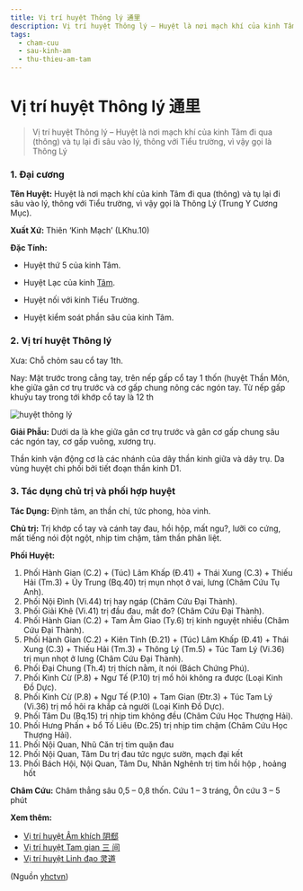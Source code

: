 ```yaml
---
title: Vị trí huyệt Thông lý 通里
description: Vị trí huyệt Thông lý – Huyệt là nơi mạch khí của kinh Tâm đi qua (thông) và tụ lại đi sâu vào lý, thông với Tiểu trường, vì vậy gọi là Thông Lý 
tags:
  - cham-cuu
  - sau-kinh-am
  - thu-thieu-am-tam
---
```


# Vị trí huyệt Thông lý 通里 

> Vị trí huyệt Thông lý – Huyệt là nơi mạch khí của kinh Tâm đi qua (thông) và tụ lại đi sâu vào lý, thông với Tiểu trường, vì vậy gọi là Thông Lý 

### 1. Đại cương

**Tên Huyệt:** Huyệt là nơi mạch khí của kinh Tâm đi qua (thông) và tụ lại đi sâu vào lý, thông với Tiểu trường, vì vậy gọi là Thông Lý (Trung Y Cương Mục).

**Xuất Xứ:** Thiên ‘Kinh Mạch’ (LKhu.10)

**Đặc Tính:**

+ Huyệt thứ 5 của kinh Tâm.

+ Huyệt Lạc của kinh [Tâm](/yhctvn/kinh-thu-thieu-am-tam).

+ Huyệt nối với kinh Tiểu Trường.

+ Huyệt kiểm soát phần sâu của kinh Tâm.

### 2. Vị trí huyệt Thông lý

Xưa: Chỗ chỏm sau cổ tay 1th.

Nay: Mặt trước trong cẳng tay, trên nếp gấp cổ tay 1 thốn (huyệt Thần Môn, khe giữa gân cơ trụ trước và cơ gấp chung nông các ngón tay. Từ nếp gấp khuỷu tay trong tới khớp cổ tay là 12 th

![huyệt thông lý](/imgs/yhctvn/huyet-thong-ly-300x169.jpg)

**Giải Phẫu:** Dưới da là khe giữa gân cơ trụ trước và gân cơ gấp chung sâu các ngón tay, cơ gấp vuông, xương trụ.

Thần kinh vận động cơ là các nhánh của dây thần kinh giữa và dây trụ. Da vùng huyệt chi phối bởi tiết đoạn thần kinh D1.

### 3. Tác dụng chủ trị và phối hợp huyệt

**Tác Dụng:** Định tâm, an thần chí, tức phong, hòa vinh.

**Chủ trị:** Trị khớp cổ tay và cánh tay đau, hồi hộp, mất ngu?, lưỡi co cứng, mất tiếng nói đột ngột, nhịp tim chậm, tâm thần phân liệt.

**Phối Huyệt:**

1. Phối Hành Gian (C.2) + (Túc) Lâm Khấp (Đ.41) + Thái Xung (C.3) + Thiếu Hải (Tm.3) + Ủy Trung (Bq.40) trị mụn nhọt ở vai, lưng (Châm Cứu Tụ Anh).
2. Phối Nội Đình (Vi.44) trị hay ngáp (Châm Cứu Đại Thành).
3. Phối Giải Khê (Vi.41) trị đầu đau, mắt đo? (Châm Cứu Đại Thành).
4. Phối Hành Gian (C.2) + Tam Âm Giao (Ty.6) trị kinh nguyệt nhiều (Châm Cứu Đại Thành).
5. Phối Hành Gian (C.2) + Kiên Tỉnh (Đ.21) + (Túc) Lâm Khấp (Đ.41) + Thái Xung (C.3) + Thiếu Hải (Tm.3) + Thông Lý (Tm.5) + Túc Tam Lý (Vi.36) trị mụn nhọt ở lưng (Châm Cứu Đại Thành).
6. Phối Đại Chung (Th.4) trị thích nằm, ít nói (Bách Chứng Phú).
7. Phối Kinh Cừ (P.8) + Ngư Tế (P.10) trị mồ hôi không ra được (Loại Kinh Đồ Dực).
8. Phối Kinh Cừ (P.8) + Ngư Tế (P.10) + Tam Gian (Đtr.3) + Túc Tam Lý (Vi.36) trị mồ hôi ra khắp cả người (Loại Kinh Đồ Dực).
9. Phối Tâm Du (Bq.15) trị nhịp tim không đều (Châm Cứu Học Thượng Hải).
10. Phối Hưng Phấn + bổ Tố Liêu (Đc.25) trị nhịp tim chậm (Châm Cứu Học Thượng Hải).
11. Phối Nội Quan, Nhũ Căn trị tim quặn đau
12. Phối Nội Quan, Tâm Du trị đau tức ngực sườn, mạch đại kết
13. Phối Bách Hội, Nội Quan, Tâm Du, Nhân Nghênh trị tim hồi hộp , hoảng hốt

**Châm Cứu:** Châm thẳng sâu 0,5 – 0,8 thốn. Cứu 1 – 3 tráng, Ôn cứu 3 – 5 phút

**Xem thêm:**

* [Vị trí huyệt Âm khích 阴郄](/yhctvn/vi-tri-huyet-am-khich-%e9%98%b4%e9%83%84)
* [Vị trí huyệt Tam gian 三 间](/yhctvn/huyet-tam-gian-%e4%b8%89-%e9%97%b4)
* [Vị trí huyệt Linh đạo 灵道](/yhctvn/vi-tri-huyet-linh-dao-%e7%81%b5%e9%81%93)

(Nguồn <a href="https://yhctvn.com/vi-tri-huyet-thong-ly-通里/" target="_blank">yhctvn</a>)
